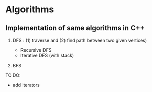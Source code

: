 # Algorithms
## Implementation of same algorithms in C++

1. DFS : (1) traverse and (2) find path between two given vertices)
   - Recursive DFS
   - Iterative DFS (with stack)
  
2. BFS

TO DO:
- add iterators
